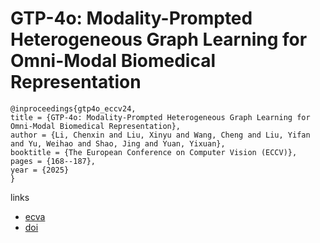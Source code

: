 # GTP-4o: Modality-Prompted Heterogeneous Graph Learning for Omni-Modal Biomedical Representation

```
@inproceedings{gtp4o_eccv24,
title = {GTP-4o: Modality-Prompted Heterogeneous Graph Learning for Omni-Modal Biomedical Representation},
author = {Li, Chenxin and Liu, Xinyu and Wang, Cheng and Liu, Yifan and Yu, Weihao and Shao, Jing and Yuan, Yixuan},
booktitle = {The European Conference on Computer Vision (ECCV)},
pages = {168--187},
year = {2025}
}
```

links
- [ecva](https://www.ecva.net/papers/eccv_2024/papers_ECCV/html/523_ECCV_2024_paper.php)
- [doi](https://link.springer.com/chapter/10.1007/978-3-031-73235-5_10)
